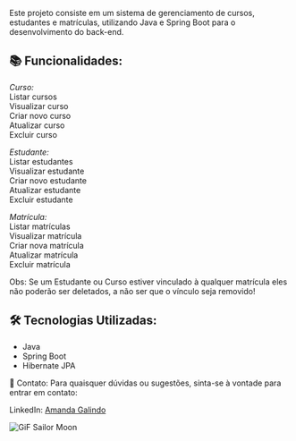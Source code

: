Este projeto consiste em um sistema de gerenciamento de cursos, estudantes e matrículas, utilizando Java e Spring Boot para o desenvolvimento do back-end.

## 📚 Funcionalidades:
*Curso:*</br>
Listar cursos</br>
Visualizar curso</br>
Criar novo curso</br>
Atualizar curso</br>
Excluir curso</br>

*Estudante:*</br>
Listar estudantes</br>
Visualizar estudante</br>
Criar novo estudante</br>
Atualizar estudante</br>
Excluir estudante</br>

*Matrícula:*</br>
Listar matrículas</br>
Visualizar matrícula</br>
Criar nova matrícula</br>
Atualizar matrícula</br>
Excluir matrícula</br>

Obs: Se um Estudante ou Curso estiver vinculado à qualquer matrícula eles não poderão ser deletados, a não ser que o vínculo seja removido!

## 🛠️ Tecnologias Utilizadas:
- Java</br>
- Spring Boot
- Hibernate JPA

📧 Contato:
Para quaisquer dúvidas ou sugestões, sinta-se à vontade para entrar em contato:

LinkedIn: [Amanda Galindo](https://www.linkedin.com/in/amanda-galindo-89b896230)

 ![GiF Sailor Moon](https://github.com/fm4nds/projeto-spring-boot/assets/12631806/7ea7f83b-d108-4ab2-bcde-2252afa25266)

